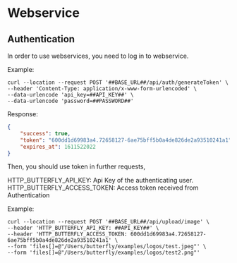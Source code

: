 # Webservice

## Authentication

In order to use webservices, you need to log in to webservice.

Example:

```curl
curl --location --request POST '##BASE_URL##/api/auth/generateToken' \
--header 'Content-Type: application/x-www-form-urlencoded' \
--data-urlencode 'api_key=##API_KEY##' \
--data-urlencode 'password=##PASSWORD##'
```

Response:

```json
{
    "success": true,
    "token": "600dd1d69983a4.72658127-6ae75bff5b0a4de826de2a93510241a1",
    "expires_at": 1611522022
}
```

Then, you should use token in further requests,

HTTP_BUTTERFLY_API_KEY: Api Key of the authenticating user.
HTTP_BUTTERFLY_ACCESS_TOKEN: Access token received from Authentication

Example:

```curl
curl --location --request POST '##BASE_URL##/api/upload/image' \
--header 'HTTP_BUTTERFLY_API_KEY: ##API_KEY##' \
--header 'HTTP_BUTTERFLY_ACCESS_TOKEN: 600dd1d69983a4.72658127-6ae75bff5b0a4de826de2a93510241a1' \
--form 'files[]=@"/Users/butterfly/examples/logos/test.jpeg"' \
--form 'files[]=@"/Users/butterfly/examples/logos/test2.png"'
```